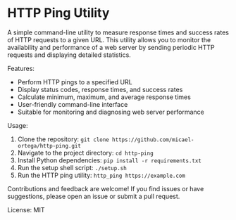 # HTTP Ping Utility

A simple command-line utility to measure response times and success rates of HTTP requests to a given URL. This utility allows you to monitor the availability and performance of a web server by sending periodic HTTP requests and displaying detailed statistics.

Features:

- Perform HTTP pings to a specified URL
- Display status codes, response times, and success rates
- Calculate minimum, maximum, and average response times
- User-friendly command-line interface
- Suitable for monitoring and diagnosing web server performance

Usage:

1. Clone the repository: `git clone https://github.com/micael-ortega/http-ping.git`
2. Navigate to the project directory: `cd http-ping`
3. Install Python dependencies: `pip install -r requirements.txt`
4. Run the setup shell script: `./setup.sh`
5. Run the HTTP ping utility: `http_ping https://example.com`

Contributions and feedback are welcome! If you find issues or have suggestions, please open an issue or submit a pull request.

License: MIT
